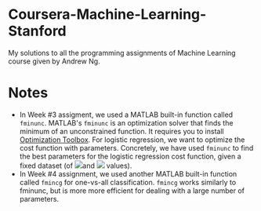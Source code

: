 # Coursera-Machine-Learning-Stanford
My solutions to all the programming assignments of Machine Learning course given by Andrew Ng.


# Notes
* In Week #3 assigment, we used a MATLAB built-in function called ```fminunc```. MATLAB's ```fminunc``` is an optimization solver that finds the minimum of an unconstrained function. It requires you to install [Optimization Toolbox](https://www.mathworks.com/products/optimization.html). For logistic regression, we want to optimize the cost function  with parameters. Concretely, we have used ```fminunc``` to find the best parameters for the logistic regression cost function, given a fixed dataset (of  <img src="https://render.githubusercontent.com/render/math?math=\large X">and  <img src="https://render.githubusercontent.com/render/math?math=\large y"> values).
* In Week #4 assignment, we used another MATLAB built-in function called ```fmincg``` for one-vs-all classification. ```fmincg``` works similarly to fminunc, but is more more efficient for dealing with a large number of parameters.
